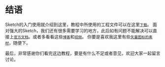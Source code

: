 # 结语

Sketch的入门使用就介绍到这里，教程中所使用的工程文件可以在这里[`下载`](https://koenig-media.raywenderlich.com/uploads/2015/10/RWDevConArtboards.zip)。
面对强大的Sketch，我们还有很多需要学习的地方，此后如有问题不能解决可以直接上[`官方文档`](http://static-download.s3-website-us-east-1.amazonaws.com/manual.pdf)。或者多看看这些[`博客`](http://www.sketchtips.info/)和[`视频`](http://www.learnsketch.com/tutorials.html)。
你要是喜欢我这里有些[`矢量图标的素材`](http://www.sketchappsources.com/category/icon.html)，随便下。

最后，非常感谢你们看完这边教程，要是有什么不足或者意见，欢迎大家一起留言讨论。